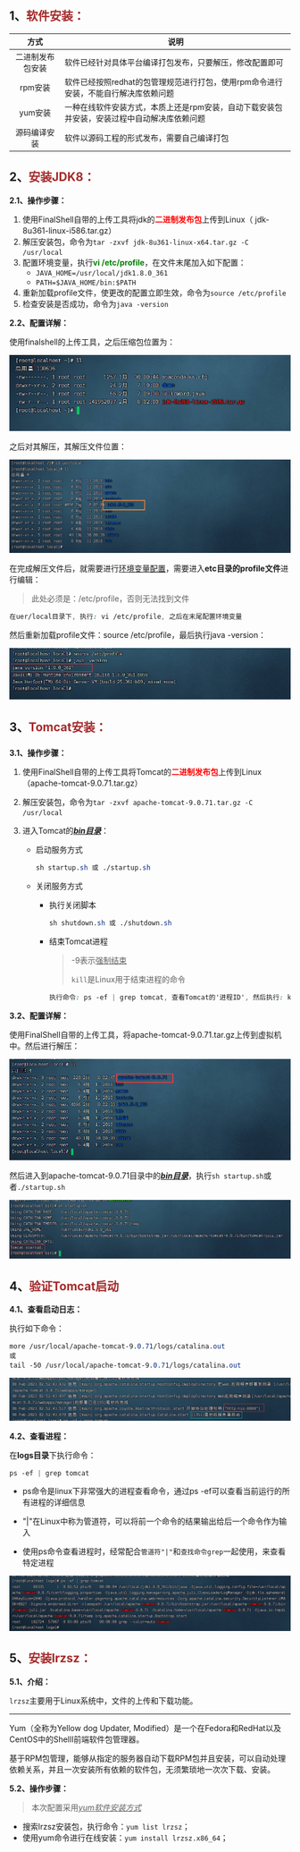 ## 1、<span style="color:brown">软件安装：</span>

|       方式       | 说明                                                         |
| :--------------: | ------------------------------------------------------------ |
| 二进制发布包安装 | 软件已经针对具体平台编译打包发布，只要解压，修改配置即可     |
|     rpm安装      | 软件已经按照redhat的包管理规范进行打包，使用rpm命令进行安装，不能自行解决库依赖问题 |
|     yum安装      | 一种在线软件安装方式，本质上还是rpm安装，自动下载安装包并安装，安装过程中自动解决库依赖问题 |
|   源码编译安装   | 软件以源码工程的形式发布，需要自己编译打包                   |



## 2、<span style="color:brown">安装JDK8：</span>

**2.1、操作步骤：**

1. 使用FinalShell自带的上传工具将jdk的<span style="color:red">**二进制发布包**</span>上传到Linux（ jdk-8u361-linux-i586.tar.gz）
2. 解压安装包，命令为`tar -zxvf jdk-8u361-linux-x64.tar.gz -C /usr/local`
3. 配置环境变量，执行<span style="color:green">**vi /etc/profile**</span>，在文件末尾加入如下配置：
   - `JAVA_HOME=/usr/local/jdk1.8.0_361`
   - `PATH=$JAVA_HOME/bin:$PATH`
4. 重新加载profile文件，使更改的配置立即生效，命令为`source /etc/profile`
5. 检查安装是否成功，命令为`java -version`

**2.2、配置详解：**

使用finalshell的上传工具，之后压缩包位置为：

![image-20230207192328083](https://raw.githubusercontent.com/root-bine/image/main/Typora-image/Linux11.png)

之后对其解压，其解压文件位置：

![image-20230207192624508](https://raw.githubusercontent.com/root-bine/image/main/Typora-image/Linux12.png)

在完成解压文件后，就需要进行<u>环境变量配置</u>，需要进入**etc目录的profile文件**进行编辑：

> 此处必须是：/etc/profile，否则无法找到文件

```scss
在uer/local目录下, 执行: vi /etc/profile, 之后在末尾配置环境变量
```

然后重新加载profile文件：source /etc/profile，最后执行java -version：

![image-20230207200034825](https://raw.githubusercontent.com/root-bine/image/main/Typora-image/Linux13.png)





## 3、<span style="color:brown">Tomcat安装：</span>

### <!--springboot内置tomcat所以可以不用安装-->

**3.1、操作步骤：**

1. 使用FinalShell自带的上传工具将Tomcat的<span style="color:red">**二进制发布包**</span>上传到Linux（apache-tomcat-9.0.71.tar.gz）

2. 解压安装包，命令为`tar -zxvf apache-tomcat-9.0.71.tar.gz -C /usr/local`

3. 进入Tomcat的<u>***bin目录***</u>：

   - 启动服务方式

     ```scss
     sh startup.sh 或 ./startup.sh
     ```

   - 关闭服务方式

     - 执行关闭脚本

       ```scss
       sh shutdown.sh 或 ./shutdown.sh
       ```

     - 结束Tomcat进程

       > -9表示<u>强制结束</u>
       >
       > `kill`是Linux用于结束进程的命令

       ```scss
       执行命令: ps -ef | grep tomcat, 查看Tomcat的'进程ID', 然后执行: kill -9 进程ID
       ```

**3.2、配置详解：**

使用FinalShell自带的上传工具，将apache-tomcat-9.0.71.tar.gz上传到虚拟机中。然后进行解压：

<img src="https://raw.githubusercontent.com/root-bine/image/main/Typora-image/Linux14.png" alt="image-20230207201011030" style="zoom:67%;" />

然后进入到apache-tomcat-9.0.71目录中的<u>***bin目录***</u>，执行`sh startup.sh`或者`./startup.sh`

![image-20230207201339851](https://raw.githubusercontent.com/root-bine/image/main/Typora-image/Linux15.png)



## 4、<span style="color:brown">验证Tomcat启动</span>

**4.1、查看启动日志：**

执行如下命令：

```scss
more /usr/local/apache-tomcat-9.0.71/logs/catalina.out
或
tail -50 /usr/local/apache-tomcat-9.0.71/logs/catalina.out
```

![image-20230207203042008](https://raw.githubusercontent.com/root-bine/image/main/Typora-image/Linux16.png)

**4.2、查看进程：**

在**logs目录**下执行命令：

```scss
ps -ef | grep tomcat
```

- ps命令是linux下非常强大的进程查看命令，通过ps -ef可以查看当前运行的所有进程的详细信息

- "|"在Linux中称为管道符，可以将前一个命令的结果输出给后一个命令作为输入

- 使用ps命令查看进程时，经常配合`管道符"|"`和`查找命令grep`一起使用，来查看特定进程

![image-20230207202934250](https://raw.githubusercontent.com/root-bine/image/main/Typora-image/Linux17.png)



## 5、<span style="color:brown">安装lrzsz：</span>

**5.1、介绍：**

`lrzsz`主要用于Linux系统中，文件的上传和下载功能。

---

Yum（全称为Yellow dog Updater, Modified）是一个在Fedora和RedHat以及CentOS中的ShellI前端软件包管理器。

基于RPM包管理，能够从指定的服务器自动下载RPM包并且安装，可以自动处理依赖关系，并且一次安装所有依赖的软件包，无须繁琐地一次次下载、安装。

**5.2、操作步骤：**

> 本次配置采用<u>*yum软件安装方式*</u>

- 搜索lrzsz安装包，执行命令：`yum list lrzsz`；
- 使用yum命令进行在线安装：`yum install lrzsz.x86_64`；
